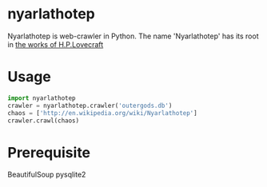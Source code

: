nyarlathotep
============
Nyarlathotep is web-crawler in Python. 
The name 'Nyarlathotep' has its root in [the works of H.P.Lovecraft](http://en.wikipedia.org/wiki/Nyarlathotep)

Usage
=======
```python
import nyarlathotep
crawler = nyarlathotep.crawler('outergods.db')
chaos = ['http://en.wikipedia.org/wiki/Nyarlathotep']
crawler.crawl(chaos)
```

Prerequisite
========
BeautifulSoup
pysqlite2
